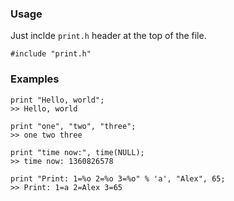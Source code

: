 ### Usage ###

Just inclde `print.h` header at the top of the file.
    
    #include "print.h"
    
### Examples ###

    print "Hello, world";
    >> Hello, world
    
    print "one", "two", "three";
    >> one two three

    print "time now:", time(NULL);
    >> time now: 1360826578
    
    print "Print: 1=%o 2=%o 3=%o" % 'a', "Alex", 65;
    >> Print: 1=a 2=Alex 3=65